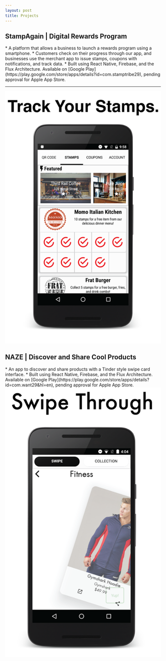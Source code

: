 ```yaml
---
layout: post
title: Projects
---
```

<h2>StampAgain | Digital Rewards Program</h2>
* A platform that allows a business to launch a rewards program using a smartphone.
* Customers check on their progress through our app, and businesses use the merchant app to issue stamps, coupons with notifications, and track data.
* Built using React Native, Firebase, and the Flux Architecture. Available on [Google Play](https://play.google.com/store/apps/details?id=com.stamptribe29), pending approval for Apple App Store.
<hr style="clear:both;">
<img src="../public/stampagain.png">

<h2>NAZE | Discover and Share Cool Products</h2>
* An app to discover and share products with a Tinder style swipe card interface.
* Built using React Native, Firebase, and the Flux Architecture. Available on [Google Play](https://play.google.com/store/apps/details?id=com.want29&hl=en), pending approval for Apple App Store.
<img src="../public/naze.png">
